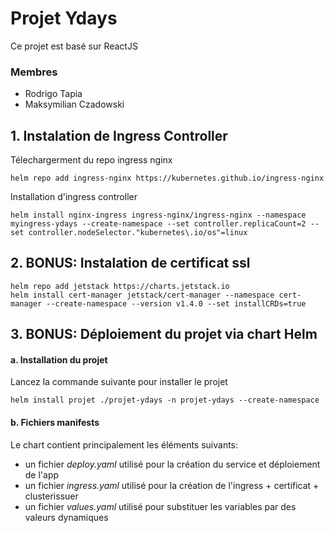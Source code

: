 # Projet Ydays

Ce projet est basé sur ReactJS

### Membres

- Rodrigo Tapia
- Maksymilian Czadowski

## 1. Instalation de Ingress Controller
Télechargerment du repo ingress nginx
```
helm repo add ingress-nginx https://kubernetes.github.io/ingress-nginx
```
Installation d'ingress controller
```
helm install nginx-ingress ingress-nginx/ingress-nginx --namespace myingress-ydays --create-namespace --set controller.replicaCount=2 --set controller.nodeSelector."kubernetes\.io/os"=linux
```

## 2. BONUS: Instalation de certificat ssl
```
helm repo add jetstack https://charts.jetstack.io
helm install cert-manager jetstack/cert-manager --namespace cert-manager --create-namespace --version v1.4.0 --set installCRDs=true
```

## 3. BONUS: Déploiement du projet via chart Helm
#### a. Installation du projet
Lancez la commande suivante pour installer le projet
```
helm install projet ./projet-ydays -n projet-ydays --create-namespace
```

#### b. Fichiers manifests
Le chart contient principalement les éléments suivants:

- un fichier *deploy.yaml*  utilisé pour la création du service et déploiement de l'app
- un fichier *ingress.yaml* utilisé pour la création de l'ingress + certificat + clusterissuer
- un fichier *values.yaml* utilisé pour substituer les variables par des valeurs dynamiques


